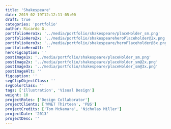 ```yaml
---
title: 'Shakespeare'
date: 2019-02-19T12:12:11-05:00
draft: true
categories: 'portfolio'
author: Ricardo G.
portfolioHero1x: '../media/portfolio/shakespeare/placeHolder_sm.png'
portfolioHero2x: '../media/portfolio/shakespeareheroPlaceholder@2x.png'
portfolioHero3x: '../media/portfolio/shakespeare/heroPlaceholder@3x.png'
portfolioHeroAlt: ''
heroFigcaption: ''
postImage1x: '../media/portfolio/shakespeare/placeHolder_sm.png'
postImage2x: '../media/portfolio/shakespeare/placeHolder_sm@2x.png'
postImage3x: '../media/portfolio/shakespeare/placeHolder_sm@3x.png'
postImageAlt: ''
figcaption: ''
svgClipObjectClass: ''
svgColorClass: ''
tags: ['Illustration', 'Visual Design']
weight: 10
projectRoles: ['Design Collaborator']
projectClients: ['WNET Thirteen', 'PBS']
projectCredits: ['Tom McNamara', 'Nicholas Miller']
projectDate: '2013'
projectDesc: ''
---
```

